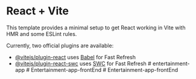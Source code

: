 # React + Vite

This template provides a minimal setup to get React working in Vite with HMR and some ESLint rules.

Currently, two official plugins are available:

- [@vitejs/plugin-react](https://github.com/vitejs/vite-plugin-react/blob/main/packages/plugin-react/README.md) uses [Babel](https://babeljs.io/) for Fast Refresh
- [@vitejs/plugin-react-swc](https://github.com/vitejs/vite-plugin-react-swc) uses [SWC](https://swc.rs/) for Fast Refresh
#   e n t e r t a i n m e n t - a p p  
 #   E n t e r t a i n m e n t - a p p - f r o n t E n d  
 #   E n t e r t a i n m e n t - a p p - f r o n t E n d  
 